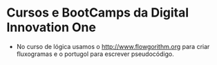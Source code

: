 # Cursos e BootCamps da Digital Innovation One

- No curso de lógica usamos o http://www.flowgorithm.org para criar fluxogramas e o portugol para escrever pseudocódigo.
